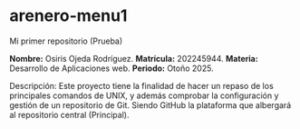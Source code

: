 # arenero-menu1
Mi primer repositorio (Prueba)

**Nombre:** Osiris Ojeda Rodríguez.
**Matrícula:** 202245944.
**Materia:** Desarrollo de Aplicaciones web.
**Periodo:** Otoño 2025.

Descripción: Este proyecto tiene la finalidad de hacer un repaso de los principales comandos de UNIX, y además comprobar la configuración y gestión de un repositorio de Git. Siendo GitHub la plataforma que albergará al repositorio central (Principal).
